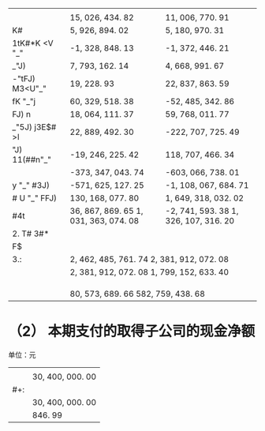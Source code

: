 <table><tr><td></td><td colspan="2"></td></tr><tr><td></td><td>15, 026, 434. 82</td><td>11, 006, 770. 91</td></tr><tr><td>K#   </td><td>5, 926, 894. 02</td><td>5, 180, 970. 31</td></tr><tr><td>1tK#*K &lt;V &quot;_&quot;</td><td>-1, 328, 848. 13</td><td>-1, 372, 446. 21</td></tr><tr><td>_&quot;J)</td><td>7, 793, 162. 14</td><td>4, 668, 991. 67</td></tr><tr><td>-&quot;tFJ) M3&lt;U&quot;_&quot;</td><td>19, 228. 93</td><td>22, 837, 863. 59</td></tr><tr><td>fK &quot;_&quot;j</td><td>60, 329, 518. 38</td><td>-52, 485, 342. 86</td></tr><tr><td>FJ) n</td><td>18, 064, 111. 37</td><td>59, 768, 011. 77</td></tr><tr><td>_&quot;5J) j3E$# &gt;l</td><td>22, 889, 492. 30</td><td>-222, 707, 725. 49</td></tr><tr><td>&quot;J) 11(##n&quot;_&quot;</td><td>-19, 246, 225. 42</td><td>118, 707, 466. 34</td></tr><tr><td></td><td>-373, 347, 043. 74</td><td>-603, 066, 738. 01</td></tr><tr><td>y &quot;_&quot; #3J)</td><td>-571, 625, 127. 25</td><td>-1, 108, 067, 684. 71</td></tr><tr><td># U &quot;_&quot; FFJ)</td><td>130, 168, 077. 80</td><td>1, 649, 318, 032. 02</td></tr><tr><td>#4t</td><td>36, 867, 869. 65 1, 031, 363, 074. 08</td><td>-2, 741, 593. 38 1, 326, 107, 316. 20</td></tr><tr><td>2. T# 3#*</td><td colspan="2"></td></tr><tr><td>F$</td><td colspan="2"></td></tr><tr><td>3.:</td><td colspan="2">2, 462, 485, 761. 74 2, 381, 912, 072. 08</td></tr><tr><td></td><td colspan="2">2, 381, 912, 072. 08 1, 799, 152, 633. 40</td></tr><tr><td></td><td colspan="2"></td></tr><tr><td></td><td colspan="2"></td></tr><tr><td></td><td colspan="2"></td></tr><tr><td></td><td colspan="2">80, 573, 689. 66 582, 759, 438. 68</td></tr></table>

# （2） 本期支付的取得子公司的现金净额

单位：元  

<table><tr><td rowspan="2"></td><td></td></tr><tr><td>30, 400, 000. 00</td></tr><tr><td>#+:</td><td></td></tr><tr><td></td><td>30, 400, 000. 00</td></tr><tr><td></td><td>846. 99</td></tr></table>